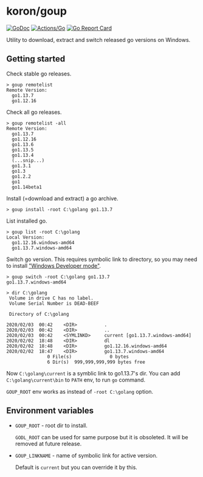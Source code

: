 # koron/goup

[![GoDoc](https://godoc.org/github.com/koron/goup?status.svg)](https://godoc.org/github.com/koron/goup)
[![Actions/Go](https://github.com/koron/goup/workflows/Go/badge.svg)](https://github.com/koron/goup/actions?query=workflow%3AGo)
[![Go Report Card](https://goreportcard.com/badge/github.com/koron/goup)](https://goreportcard.com/report/github.com/koron/goup)

Utility to download, extract and switch released go versions on Windows.

## Getting started

Check stable go releases.

```
> goup remotelist
Remote Version:
  go1.13.7
  go1.12.16
```

Check all go releases.

```
> goup remotelist -all
Remote Version:
  go1.13.7
  go1.12.16
  go1.13.6
  go1.13.5
  go1.13.4
  (...snip...)
  go1.3.1
  go1.3
  go1.2.2
  go1
  go1.14beta1
```

Install (=download and extract) a go archive.

```
> goup install -root C:\golang go1.13.7
```

List installed go.

```
> goup list -root C:\golang
Local Version:
  go1.12.16.windows-amd64
  go1.13.7.windows-amd64
```

Switch go version.  This requires symbolic link to directory, so you may need
to install ["Windows Developer mode"][devmode].

```
> goup switch -root C:\golang go1.13.7
go1.13.7.windows-amd64

> dir C:\golang
 Volume in drive C has no label.
 Volume Serial Number is DEAD-BEEF

 Directory of C:\golang

2020/02/03  00:42    <DIR>          .
2020/02/03  00:42    <DIR>          ..
2020/02/03  00:42    <SYMLINKD>     current [go1.13.7.windows-amd64]
2020/02/02  18:48    <DIR>          dl
2020/02/02  18:48    <DIR>          go1.12.16.windows-amd64
2020/02/02  18:47    <DIR>          go1.13.7.windows-amd64
               0 File(s)              0 bytes
               6 Dir(s)  999,999,999,999 bytes free
```

Now `C:\golang\current` is a symblic link to go1.13.7's dir.
You can add `C:\golang\current\bin` to `PATH` env, to run `go` command.

`GOUP_ROOT` env works as instead of `-root C:\golang` option.

## Environment variables

*   `GOUP_ROOT` - root dir to install.

    `GODL_ROOT` can be used for same purpose but it is obsoleted.
    It will be removed at future release.

*   `GOUP_LINKNAME` - name of symbolic link for active version.

    Default is `current` but you can override it by this.

[devmode]:https://docs.microsoft.com/en-us/windows/uwp/get-started/enable-your-device-for-development
